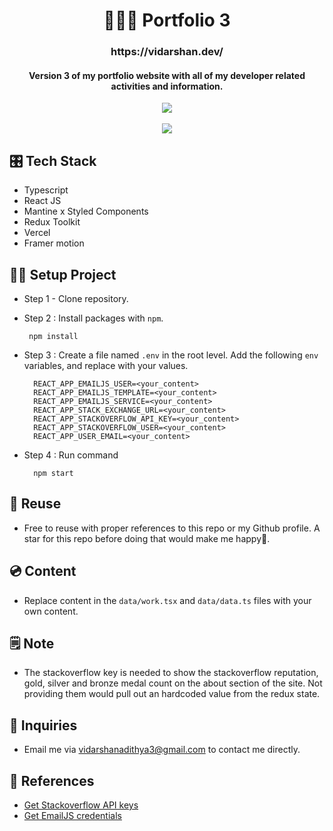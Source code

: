 
<h1 align="center">👨🏻‍💻 Portfolio 3</h1>

<h3 align="center">
  https://vidarshan.dev/
</h3>

<h4 align="center">
Version 3 of my portfolio website with all of my developer related activities and information.
</h4>

<div align="center">
<img src="https://therealsujitk-vercel-badge.vercel.app/?app=portfolio-3-287q" />
</div>

<br/>

<div align="center">
  
<img src="https://github.com/vidarshan/portfolio-3/assets/48169745/b53348e3-7d69-4e17-802e-eeed1eb92532" />
</div>

## 🎛️ Tech Stack

- Typescript
- React JS
- Mantine x Styled Components
- Redux Toolkit
- Vercel
- Framer motion

## 👷‍♂️ Setup Project

- Step 1 - Clone repository.
- Step 2 : Install packages with `npm`.

       npm install


- Step 3 : Create a file named `.env` in the root level. Add the following `env` variables, and replace with your values.

        REACT_APP_EMAILJS_USER=<your_content>
        REACT_APP_EMAILJS_TEMPLATE=<your_content>
        REACT_APP_EMAILJS_SERVICE=<your_content>
        REACT_APP_STACK_EXCHANGE_URL=<your_content>
        REACT_APP_STACKOVERFLOW_API_KEY=<your_content>
        REACT_APP_STACKOVERFLOW_USER=<your_content>
        REACT_APP_USER_EMAIL=<your_content>



- Step 4 : Run command

        npm start


## 🔄 Reuse

- Free to reuse with proper references to this repo or my Github profile. A star for this repo before doing that would make me happy🙂.

## 💿 Content

- Replace content in the `data/work.tsx` and `data/data.ts` files with your own content.

## 🗒️ Note

- The stackoverflow key is needed to show the stackoverflow reputation, gold, silver and bronze medal count on the about section of the site. Not providing them would pull out an hardcoded value from the redux state.

## 💬 Inquiries

- Email me via vidarshanadithya3@gmail.com to contact me directly.

## 🔗 References

- [Get Stackoverflow API keys](https://api.stackexchange.com/)
- [Get EmailJS credentials](https://www.emailjs.com/docs/tutorial/overview/)
